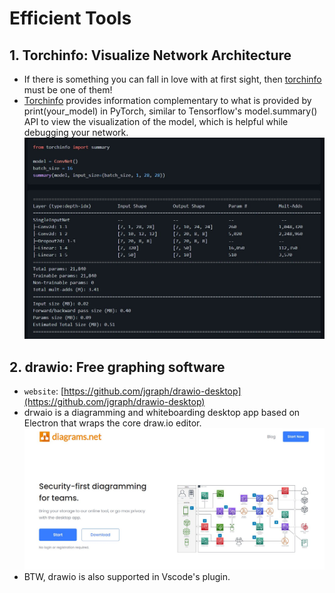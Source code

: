 # Efficient Tools
## 1. Torchinfo: Visualize Network Architecture
- If there is something you can fall in love with at first sight, then [torchinfo](https://github.com/TylerYep/torchinfo) must be one of them!
- [Torchinfo]((https://github.com/TylerYep/torchinfo)) provides information complementary to what is provided by print(your_model) in PyTorch, similar to Tensorflow's model.summary() API to view the visualization of the model, which is helpful while debugging your network.
![img](images/torchinfo.JPG)
## 2. drawio: Free graphing software
- `website`: [https://github.com/jgraph/drawio-desktop](https://github.com/jgraph/drawio-desktop)
- drwaio is a diagramming and whiteboarding desktop app based on Electron that wraps the core draw.io editor.
![img](images/drwaio.JPG)
- BTW, drawio is also supported in Vscode's plugin.